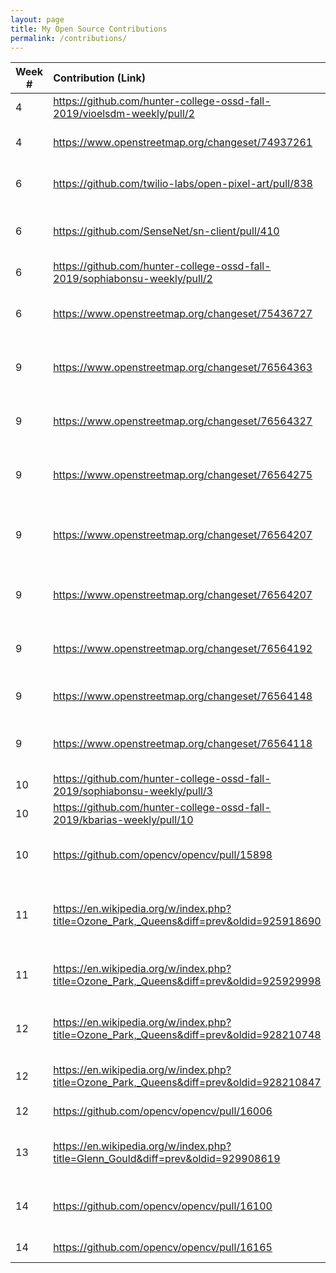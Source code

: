 ```yaml
---
layout: page
title: My Open Source Contributions
permalink: /contributions/
---
```


<!--
Type of the contribution should be "Wikipedia edit", "OpenStreet Map feature", "Project Documentation", "Project Code", "Blog Edit", etc.

The description should include a brief summary of what you did.

Replace the first row below with your contribution.

-->





| Week #       | Contribution (Link)  | Type  | Description |
|---|:---|:---|:---|
|  4  | <https://github.com/hunter-college-ossd-fall-2019/vioelsdm-weekly/pull/2> | Blog Edit    |   I fixed a simple typo.    |
|  4  | <https://www.openstreetmap.org/changeset/74937261> | OpenStreetMap Edit   | Added info about a nearby supermarket|
|  6  | <https://github.com/twilio-labs/open-pixel-art/pull/838>    | Twilio Labs Pixel Edit     | Added a pixel to a Hacktoberfest project     |
|  6  | <https://github.com/SenseNet/sn-client/pull/410>   | SN-Client Issue #396 | Updated package json files with dependencies |
|  6  | <https://github.com/hunter-college-ossd-fall-2019/sophiabonsu-weekly/pull/2> | Blog Edit | Fixed tupos |
|  6  | <https://www.openstreetmap.org/changeset/75436727> | OpenStreetMap Edit | Added information about my local library |
|  9  | <https://www.openstreetmap.org/changeset/76564363> | OpenStreetMap Edit | Added information about local tavern|
|  9  | <https://www.openstreetmap.org/changeset/76564327> | OpenStreetMap Edit | Added information about local laundromat|
|  9  | <https://www.openstreetmap.org/changeset/76564275> | OpenStreetMap Edit | Added information about local law office|
|  9  | <https://www.openstreetmap.org/changeset/76564207> | OpenStreetMap Edit | Added information about local counseling center|
|  9  | <https://www.openstreetmap.org/changeset/76564207> | OpenStreetMap Edit | Added information about local coffee shop|
|  9  | <https://www.openstreetmap.org/changeset/76564192> | OpenStreetMap Edit | Added information about local stationary store|
|  9  | <https://www.openstreetmap.org/changeset/76564148> | OpenStreetMap Edit | Added information about local deli|
|  9  | <https://www.openstreetmap.org/changeset/76564118> | OpenStreetMap Edit | Added information about local cemetary|
| 10 | <https://github.com/hunter-college-ossd-fall-2019/sophiabonsu-weekly/pull/3> | Blog Edit | I fixed a typo in contribution.md | 
|10 | <https://github.com/hunter-college-ossd-fall-2019/kbarias-weekly/pull/10> | Blog Edit | I fixed a few typos in blog 9 |
|10 | <https://github.com/opencv/opencv/pull/15898> | OpenCV PR | Added a better installtion method in the docummentation |
|11 | <https://en.wikipedia.org/w/index.php?title=Ozone_Park,_Queens&diff=prev&oldid=925918690> | Wikipedia Edit| Added a hyperlink to a local high school for Ozone Park page|
|11 | <https://en.wikipedia.org/w/index.php?title=Ozone_Park,_Queens&diff=prev&oldid=925929998> | Wikipedia Edit | Added a citation for when the Pope visited Queens|
|12 | <https://en.wikipedia.org/w/index.php?title=Ozone_Park,_Queens&diff=prev&oldid=928210748> | Wikipedia Edit | Added a hyperlink to John Gotti wiki page |
|12 | <https://en.wikipedia.org/w/index.php?title=Ozone_Park,_Queens&diff=prev&oldid=928210847> | Wikipedia Edit | Removed a private school listed |
|12 | <https://github.com/opencv/opencv/pull/16006> | OpenCV PR | Fixes typo in calib3d.hpp file|
|13 | <https://en.wikipedia.org/w/index.php?title=Glenn_Gould&diff=prev&oldid=929908619> | Wikipedia Edit | Added a hyperlink to Josef Hofmann wiki page|
|14 | <https://github.com/opencv/opencv/pull/16100> | OpenCV PR | Added a description about STAR Feature Detector |
|14 | <https://github.com/opencv/opencv/pull/16165> | OpenCV PR | Added a MacOS Install Guide|




